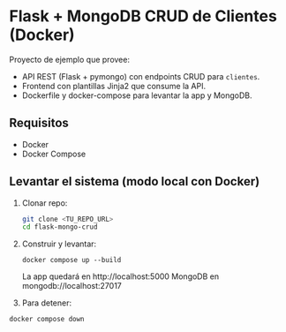 # Flask + MongoDB CRUD de Clientes (Docker)

Proyecto de ejemplo que provee:
- API REST (Flask + pymongo) con endpoints CRUD para `clientes`.
- Frontend con plantillas Jinja2 que consume la API.
- Dockerfile y docker-compose para levantar la app y MongoDB.

## Requisitos
- Docker
- Docker Compose

## Levantar el sistema (modo local con Docker)
1. Clonar repo:
   ```bash
   git clone <TU_REPO_URL>
   cd flask-mongo-crud
2. Construir y levantar:

   `docker compose up --build`


   La app quedará en http://localhost:5000
   MongoDB en mongodb://localhost:27017

3. Para detener:

`docker compose down`